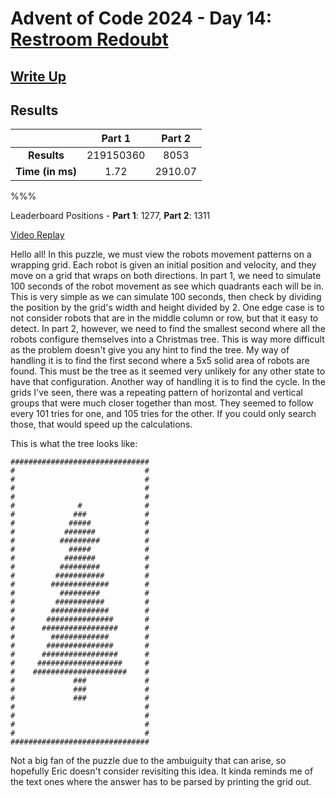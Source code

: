 # Advent of Code 2024 - Day 14: [Restroom Redoubt](https://adventofcode.com/2024/day/14)

## [Write Up](https://codingap.github.io/advent-of-code/writeups/2024/day14)

## Results

|                  | **Part 1** | **Part 2** |
| :--------------: | :--------: | :--------: |
|   **Results**    | 219150360 | 8053 |
| **Time (in ms)** | 1.72 | 2910.07 |

%%%

Leaderboard Positions - **Part 1**: 1277, **Part 2**: 1311

[Video Replay](https://youtu.be/TOk_bEpUMv0)

Hello all! In this puzzle, we must view the robots movement patterns on a wrapping grid. Each robot is given an initial position and velocity, and they move on a grid that wraps on both directions. In part 1, we need to simulate 100 seconds of the robot movement as see which quadrants each will be in. This is very simple as we can simulate 100 seconds, then check by dividing the position by the grid's width and height divided by 2. One edge case is to not consider robots that are in the middle column or row, but that it easy to detect. In part 2, however, we need to find the smallest second where all the robots configure themselves into a Christmas tree. This is way more difficult as the problem doesn't give you any hint to find the tree. My way of handling it is to find the first second where a 5x5 solid area of robots are found. This must be the tree as it seemed very unlikely for any other state to have that configuration. Another way of handling it is to find the cycle. In the grids I've seen, there was a repeating pattern of horizontal and vertical groups that were much closer together than most. They seemed to follow every 101 tries for one, and 105 tries for the other. If you could only search those, that would speed up the calculations.

This is what the tree looks like:
```
###############################
#                             #
#                             #
#                             #
#                             #
#              #              #
#             ###             #
#            #####            #
#           #######           #
#          #########          #
#            #####            #
#           #######           #
#          #########          #
#         ###########         #
#        #############        #
#          #########          #
#         ###########         #
#        #############        #
#       ###############       #
#      #################      #
#        #############        #
#       ###############       #
#      #################      #
#     ###################     #
#    #####################    #
#             ###             #
#             ###             #
#             ###             #
#                             #
#                             #
#                             #
#                             #
###############################
```

Not a big fan of the puzzle due to the ambuiguity that can arise, so hopefully Eric doesn't consider revisiting this idea. It kinda reminds me of the text ones where the answer has to be parsed by printing the grid out.